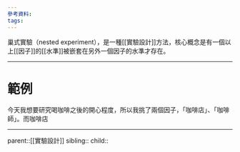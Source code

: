 ```yaml
---
參考資料:
tags:
---
```

巢式實驗（nested experiment），是一種[[實驗設計]]方法，核心概念是有一個以上[[因子]]的[[水準]]被嵌套在另外一個因子的水準才存在。
- - -
# 範例
今天我想要研究喝咖啡之後的開心程度，所以我挑了兩個因子，「咖啡店」、「咖啡師」。而咖啡店
- - -
parent::[[實驗設計]]
sibling::
child::